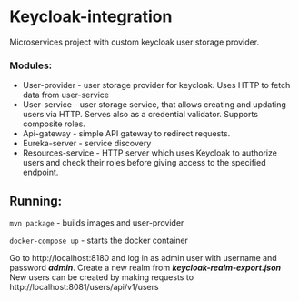 # Keycloak-integration

Microservices project with custom keycloak user storage provider.

### Modules:

- User-provider - user storage provider for keycloak. Uses HTTP to fetch data from user-service
- User-service - user storage service, that allows creating and updating users via HTTP. Serves also as a credential
  validator. Supports composite roles.
- Api-gateway - simple API gateway to redirect requests.
- Eureka-server - service discovery
- Resources-service - HTTP server which uses Keycloak to authorize users and check their roles before giving access to
  the specified endpoint.

## Running:

`mvn package` - builds images and user-provider

`docker-compose up` - starts the docker container

Go to http://localhost:8180 and log in as admin user with username and password ***admin***. Create a new realm from
***keycloak-realm-export.json***  
New users can be created by making requests to http://localhost:8081/users/api/v1/users
